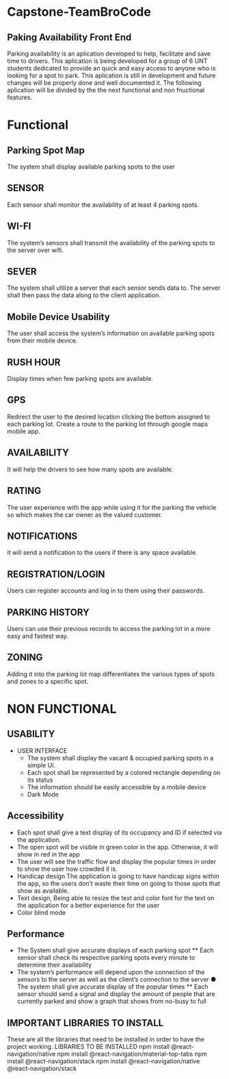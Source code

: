 # Capstone-TeamBroCode

## Paking Availability Front End 

Parking availability is an aplication developed to help, facilitate and save time to drivers. This aplication is being developed for a group of 6 UNT students dedicated 
to provide an quick and easy access to anyone who is looking for a spot to park. This aplication is still in development and future changes will be properly done 
and well documented it. The following aplication will be divided by the the next functional and non fnuctional features. 

# Functional 

## Parking Spot Map 
The system shall display available parking spots
to the user
## SENSOR
Each sensor shall monitor the availability of at
least 4 parking spots.
## WI-FI
The system’s sensors shall transmit the
availability of the parking spots to the server over
wifi.
## SEVER
The system shall utilize a server that each
sensor sends data to. The server shall then pass
the data along to the client application.
## Mobile Device Usability 
The user shall access the system’s information
on available parking spots from their mobile
device.
## RUSH HOUR 
Display times when few parking spots are
available.
## GPS 
Redirect the user to the desired location clicking
the bottom assigned to each parking lot. Create
a route to the parking lot through google maps
mobile app.
## AVAILABILITY
It will help the drivers to see how many spots are
available.

## RATING 
The user experience with the app while using it
for the parking the vehicle so which makes the
car owner as the valued customer.
## NOTIFICATIONS 
it will send a notification to the users if there is
any space available.
## REGISTRATION/LOGIN
Users can register accounts and log in to them
using their passwords.
## PARKING HISTORY 
Users can use their previous records to access
the parking lot in a more easy and fastest way.
## ZONING 
Adding it into the parking lot map differentiates
the various types of spots and zones to a specific
spot.

# NON FUNCTIONAL 
 ## USABILITY 
 * USER INTERFACE 
      * The system shall display the vacant & occupied parking spots in a simple UI.
      * Each spot shall be represented by a colored rectangle depending on its status
      * The information should be easily accessible by a mobile device
      * Dark Mode
 ## Accessibility
   * Each spot shall give a text display of its occupancy and ID if selected via the
application.
   * The open spot will be visible in green color in the app. Otherwise, it will show in red in
      the app
   * The user will see the traffic flow and display the popular times in order to show the
      user how crowded it is.
   * Handicap design The application is going to have handicap signs within the app, so
     the users don’t waste their time on going to those spots that show as available.
   * Text design, Being able to resize the text and color font for the text on the application
     for a better experience for the user
   * Color blind mode
 ## Performance
  * The System shall give accurate displays of each parking spot
    ** Each sensor shall check its respective parking spots every minute to determine their
       availability
  * The system’s performance will depend upon the connection of the sensors to the server as
       well as the client’s connection to the server
● The system shall give accurate display of the popular times
    ** Each sensor should send a signal and display the amount of people that are currently
       parked and show a graph that shows from no-busy to full

   


## IMPORTANT LIBRARIES TO INSTALL 
These are all the libraries that need to be installed in order to have the project working. 
LIBRARIES TO BE INSTALLED
npm install @react-navigation/native
npm install @react-navigation/material-top-tabs
npm install @react-navigation/stack
npm install @react-navigation/native @react-navigation/stack
